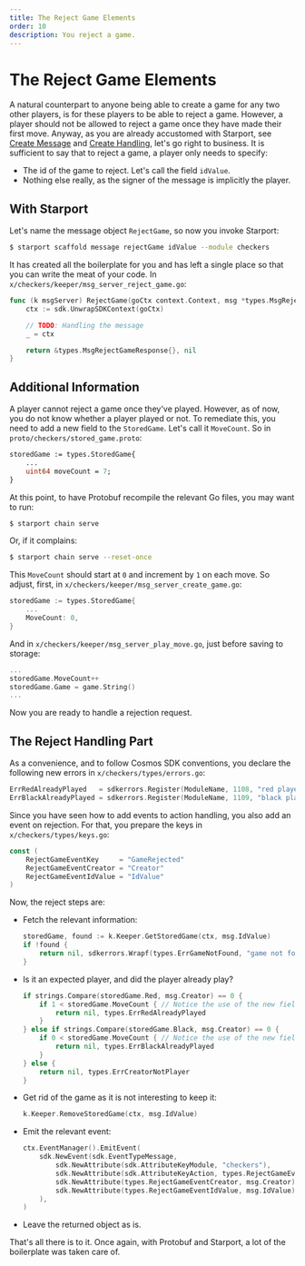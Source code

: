 ```yaml
---
title: The Reject Game Elements
order: 10
description: You reject a game.
---
```


# The Reject Game Elements

A natural counterpart to anyone being able to create a game for any two other players, is for these players to be able to reject a game. However, a player should not be allowed to reject a game once they have made their first move. Anyway, as you are already accustomed with Starport, see [Create Message](./03-startport-04-create-message) and [Create Handling](./03-startport-05-create-handling), let's go right to business. It is sufficient to say that to reject a game, a player only needs to specify:

* The id of the game to reject. Let's call the field `idValue`.
* Nothing else really, as the signer of the message is implicitly the player.

## With Starport

Let's name the message object `RejectGame`, so now you invoke Starport:

```sh
$ starport scaffold message rejectGame idValue --module checkers
```
It has created all the boilerplate for you and has left a single place so that you can write the meat of your code. In `x/checkers/keeper/msg_server_reject_game.go`:

```go [https://github.com/cosmos/b9-checkers-academy-draft/blob/93d048c2b7fbdc26825b41bd043d6203ec9c861c/x/checkers/keeper/msg_server_reject_game.go#L10-L17]
func (k msgServer) RejectGame(goCtx context.Context, msg *types.MsgRejectGame) (*types.MsgRejectGameResponse, error) {
    ctx := sdk.UnwrapSDKContext(goCtx)

    // TODO: Handling the message
    _ = ctx

    return &types.MsgRejectGameResponse{}, nil
}
```

## Additional Information

A player cannot reject a game once they've played. However, as of now, you do not know whether a player played or not. To remediate this, you need to add a new field to the `StoredGame`. Let's call it `MoveCount`. So in `proto/checkers/stored_game.proto`:

```proto [https://github.com/cosmos/b9-checkers-academy-draft/blob/329c6d0ae8c1dffa85cd437d0cebb246a827dfb2/proto/checkers/stored_game.proto#L15]
storedGame := types.StoredGame{
    ...
    uint64 moveCount = 7;
}
```
At this point, to have Protobuf recompile the relevant Go files, you may want to run:

```sh
$ starport chain serve
```
Or, if it complains:

```sh
$ starport chain serve --reset-once
```

This `MoveCount` should start at `0` and increment by `1` on each move. So adjust, first, in `x/checkers/keeper/msg_server_create_game.go`:

```go [https://github.com/cosmos/b9-checkers-academy-draft/blob/329c6d0ae8c1dffa85cd437d0cebb246a827dfb2/x/checkers/keeper/msg_server_create_game.go#L26]
storedGame := types.StoredGame{
    ...
    MoveCount: 0,
}
```
And in `x/checkers/keeper/msg_server_play_move.go`, just before saving to storage:

```go [https://github.com/cosmos/b9-checkers-academy-draft/blob/329c6d0ae8c1dffa85cd437d0cebb246a827dfb2/x/checkers/keeper/msg_server_play_move.go#L55]
...
storedGame.MoveCount++
storedGame.Game = game.String()
...
```
Now you are ready to handle a rejection request.

## The Reject Handling Part

As a convenience, and to follow Cosmos SDK conventions, you declare the following new errors in `x/checkers/types/errors.go`:

```go [https://github.com/cosmos/b9-checkers-academy-draft/blob/329c6d0ae8c1dffa85cd437d0cebb246a827dfb2/x/checkers/types/errors.go#L19-L20]
ErrRedAlreadyPlayed   = sdkerrors.Register(ModuleName, 1108, "red player has already played")
ErrBlackAlreadyPlayed = sdkerrors.Register(ModuleName, 1109, "black player has already played")
```
Since you have seen how to add events to action handling, you also add an event on rejection. For that, you prepare the keys in `x/checkers/types/keys.go`:

```go [https://github.com/cosmos/b9-checkers-academy-draft/blob/329c6d0ae8c1dffa85cd437d0cebb246a827dfb2/x/checkers/types/keys.go#L41-L45]
const (
    RejectGameEventKey     = "GameRejected"
    RejectGameEventCreator = "Creator"
    RejectGameEventIdValue = "IdValue"
)
```
Now, the reject steps are:

* Fetch the relevant information:
    ```go [https://github.com/cosmos/b9-checkers-academy-draft/blob/329c6d0ae8c1dffa85cd437d0cebb246a827dfb2/x/checkers/keeper/msg_server_reject_game.go#L15-L18]
    storedGame, found := k.Keeper.GetStoredGame(ctx, msg.IdValue)
    if !found {
        return nil, sdkerrors.Wrapf(types.ErrGameNotFound, "game not found %s", msg.IdValue)
    }
    ```
* Is it an expected player, and did the player already play?
    ```go [https://github.com/cosmos/b9-checkers-academy-draft/blob/329c6d0ae8c1dffa85cd437d0cebb246a827dfb2/x/checkers/keeper/msg_server_reject_game.go#L21-L31]
    if strings.Compare(storedGame.Red, msg.Creator) == 0 {
        if 1 < storedGame.MoveCount { // Notice the use of the new field
            return nil, types.ErrRedAlreadyPlayed
        }
    } else if strings.Compare(storedGame.Black, msg.Creator) == 0 {
        if 0 < storedGame.MoveCount { // Notice the use of the new field
            return nil, types.ErrBlackAlreadyPlayed
        }
    } else {
        return nil, types.ErrCreatorNotPlayer
    }
    ```
* Get rid of the game as it is not interesting to keep it:
    ```go [https://github.com/cosmos/b9-checkers-academy-draft/blob/329c6d0ae8c1dffa85cd437d0cebb246a827dfb2/x/checkers/keeper/msg_server_reject_game.go#L34]
    k.Keeper.RemoveStoredGame(ctx, msg.IdValue)
    ```
* Emit the relevant event:
    ```go [https://github.com/cosmos/b9-checkers-academy-draft/blob/329c6d0ae8c1dffa85cd437d0cebb246a827dfb2/x/checkers/keeper/msg_server_reject_game.go#L37-L44]
    ctx.EventManager().EmitEvent(
        sdk.NewEvent(sdk.EventTypeMessage,
            sdk.NewAttribute(sdk.AttributeKeyModule, "checkers"),
            sdk.NewAttribute(sdk.AttributeKeyAction, types.RejectGameEventKey),
            sdk.NewAttribute(types.RejectGameEventCreator, msg.Creator),
            sdk.NewAttribute(types.RejectGameEventIdValue, msg.IdValue),
        ),
    )
    ```
* Leave the returned object as is.

That's all there is to it. Once again, with Protobuf and Starport, a lot of the boilerplate was taken care of.
